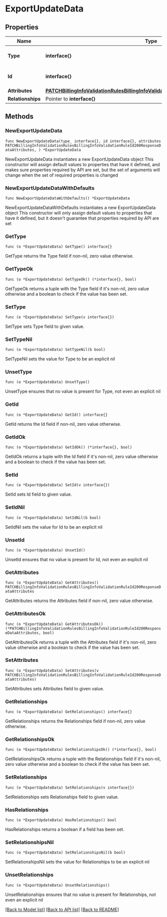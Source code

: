 # ExportUpdateData

## Properties

Name | Type | Description | Notes
------------ | ------------- | ------------- | -------------
**Type** | **interface{}** | The resource&#39;s type | 
**Id** | **interface{}** | The resource&#39;s id | 
**Attributes** | [**PATCHBillingInfoValidationRulesBillingInfoValidationRuleId200ResponseDataAttributes**](PATCHBillingInfoValidationRulesBillingInfoValidationRuleId200ResponseDataAttributes.md) |  | 
**Relationships** | Pointer to **interface{}** |  | [optional] 

## Methods

### NewExportUpdateData

`func NewExportUpdateData(type_ interface{}, id interface{}, attributes PATCHBillingInfoValidationRulesBillingInfoValidationRuleId200ResponseDataAttributes, ) *ExportUpdateData`

NewExportUpdateData instantiates a new ExportUpdateData object
This constructor will assign default values to properties that have it defined,
and makes sure properties required by API are set, but the set of arguments
will change when the set of required properties is changed

### NewExportUpdateDataWithDefaults

`func NewExportUpdateDataWithDefaults() *ExportUpdateData`

NewExportUpdateDataWithDefaults instantiates a new ExportUpdateData object
This constructor will only assign default values to properties that have it defined,
but it doesn't guarantee that properties required by API are set

### GetType

`func (o *ExportUpdateData) GetType() interface{}`

GetType returns the Type field if non-nil, zero value otherwise.

### GetTypeOk

`func (o *ExportUpdateData) GetTypeOk() (*interface{}, bool)`

GetTypeOk returns a tuple with the Type field if it's non-nil, zero value otherwise
and a boolean to check if the value has been set.

### SetType

`func (o *ExportUpdateData) SetType(v interface{})`

SetType sets Type field to given value.


### SetTypeNil

`func (o *ExportUpdateData) SetTypeNil(b bool)`

 SetTypeNil sets the value for Type to be an explicit nil

### UnsetType
`func (o *ExportUpdateData) UnsetType()`

UnsetType ensures that no value is present for Type, not even an explicit nil
### GetId

`func (o *ExportUpdateData) GetId() interface{}`

GetId returns the Id field if non-nil, zero value otherwise.

### GetIdOk

`func (o *ExportUpdateData) GetIdOk() (*interface{}, bool)`

GetIdOk returns a tuple with the Id field if it's non-nil, zero value otherwise
and a boolean to check if the value has been set.

### SetId

`func (o *ExportUpdateData) SetId(v interface{})`

SetId sets Id field to given value.


### SetIdNil

`func (o *ExportUpdateData) SetIdNil(b bool)`

 SetIdNil sets the value for Id to be an explicit nil

### UnsetId
`func (o *ExportUpdateData) UnsetId()`

UnsetId ensures that no value is present for Id, not even an explicit nil
### GetAttributes

`func (o *ExportUpdateData) GetAttributes() PATCHBillingInfoValidationRulesBillingInfoValidationRuleId200ResponseDataAttributes`

GetAttributes returns the Attributes field if non-nil, zero value otherwise.

### GetAttributesOk

`func (o *ExportUpdateData) GetAttributesOk() (*PATCHBillingInfoValidationRulesBillingInfoValidationRuleId200ResponseDataAttributes, bool)`

GetAttributesOk returns a tuple with the Attributes field if it's non-nil, zero value otherwise
and a boolean to check if the value has been set.

### SetAttributes

`func (o *ExportUpdateData) SetAttributes(v PATCHBillingInfoValidationRulesBillingInfoValidationRuleId200ResponseDataAttributes)`

SetAttributes sets Attributes field to given value.


### GetRelationships

`func (o *ExportUpdateData) GetRelationships() interface{}`

GetRelationships returns the Relationships field if non-nil, zero value otherwise.

### GetRelationshipsOk

`func (o *ExportUpdateData) GetRelationshipsOk() (*interface{}, bool)`

GetRelationshipsOk returns a tuple with the Relationships field if it's non-nil, zero value otherwise
and a boolean to check if the value has been set.

### SetRelationships

`func (o *ExportUpdateData) SetRelationships(v interface{})`

SetRelationships sets Relationships field to given value.

### HasRelationships

`func (o *ExportUpdateData) HasRelationships() bool`

HasRelationships returns a boolean if a field has been set.

### SetRelationshipsNil

`func (o *ExportUpdateData) SetRelationshipsNil(b bool)`

 SetRelationshipsNil sets the value for Relationships to be an explicit nil

### UnsetRelationships
`func (o *ExportUpdateData) UnsetRelationships()`

UnsetRelationships ensures that no value is present for Relationships, not even an explicit nil

[[Back to Model list]](../README.md#documentation-for-models) [[Back to API list]](../README.md#documentation-for-api-endpoints) [[Back to README]](../README.md)


